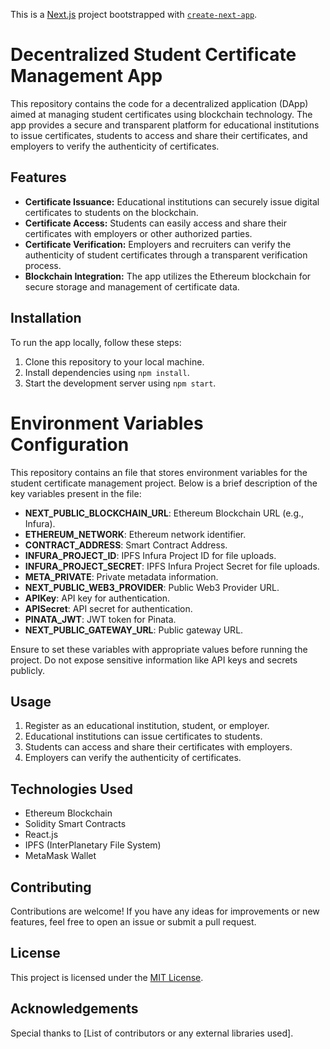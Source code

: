 This is a [Next.js](https://nextjs.org/) project bootstrapped with [`create-next-app`](https://github.com/vercel/next.js/tree/canary/packages/create-next-app).


# Decentralized Student Certificate Management App

This repository contains the code for a decentralized application (DApp) aimed at managing student certificates using blockchain technology. The app provides a secure and transparent platform for educational institutions to issue certificates, students to access and share their certificates, and employers to verify the authenticity of certificates.

## Features

- **Certificate Issuance:** Educational institutions can securely issue digital certificates to students on the blockchain.
- **Certificate Access:** Students can easily access and share their certificates with employers or other authorized parties.
- **Certificate Verification:** Employers and recruiters can verify the authenticity of student certificates through a transparent verification process.
- **Blockchain Integration:** The app utilizes the Ethereum blockchain for secure storage and management of certificate data.

## Installation

To run the app locally, follow these steps:

1. Clone this repository to your local machine.
2. Install dependencies using `npm install`.
3. Start the development server using `npm start`.


# Environment Variables Configuration

This repository contains an file that stores environment variables for the student certificate management project. Below is a brief description of the key variables present in the file:

- **NEXT_PUBLIC_BLOCKCHAIN_URL**: Ethereum Blockchain URL (e.g., Infura).
- **ETHEREUM_NETWORK**: Ethereum network identifier.
- **CONTRACT_ADDRESS**: Smart Contract Address.
- **INFURA_PROJECT_ID**: IPFS Infura Project ID for file uploads.
- **INFURA_PROJECT_SECRET**: IPFS Infura Project Secret for file uploads.
- **META_PRIVATE**: Private metadata information.
- **NEXT_PUBLIC_WEB3_PROVIDER**: Public Web3 Provider URL.
- **APIKey**: API key for authentication.
- **APISecret**: API secret for authentication.
- **PINATA_JWT**: JWT token for Pinata.
- **NEXT_PUBLIC_GATEWAY_URL**: Public gateway URL.

Ensure to set these variables with appropriate values before running the project. Do not expose sensitive information like API keys and secrets publicly.

## Usage

1. Register as an educational institution, student, or employer.
2. Educational institutions can issue certificates to students.
3. Students can access and share their certificates with employers.
4. Employers can verify the authenticity of certificates.

## Technologies Used

- Ethereum Blockchain
- Solidity Smart Contracts
- React.js
- IPFS (InterPlanetary File System)
- MetaMask Wallet

## Contributing

Contributions are welcome! If you have any ideas for improvements or new features, feel free to open an issue or submit a pull request.

## License

This project is licensed under the [MIT License](LICENSE).

## Acknowledgements

Special thanks to [List of contributors or any external libraries used].


